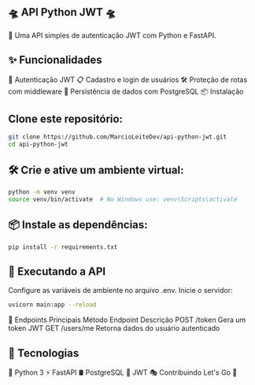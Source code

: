 ## 🛸 API Python JWT 🛸
🚀 Uma API simples de autenticação JWT com Python e FastAPI.

## ✨ Funcionalidades
🔐 Autenticação JWT
📋 Cadastro e login de usuários
🛠️ Proteção de rotas com middleware
📂 Persistência de dados com PostgreSQL
📦 Instalação
## Clone este repositório:
```bash
git clone https://github.com/MarcioLeiteDev/api-python-jwt.git
cd api-python-jwt
```

## 🛠️ Crie e ative um ambiente virtual:
```bash
python -m venv venv
source venv/bin/activate  # No Windows use: venv\Scripts\activate
```
## 📦 Instale as dependências:

```bash
pip install -r requirements.txt
```
## 🚀 Executando a API
Configure as variáveis de ambiente no arquivo .env.
Inicie o servidor:
```bash
uvicorn main:app --reload
```

🔑 Endpoints Principais
Método	Endpoint	Descrição
POST	/token	Gera um token JWT
GET	/users/me	Retorna dados do usuário autenticado

## 🌌 Tecnologias
🐍 Python 3
⚡ FastAPI
🛢️ PostgreSQL
🔑 JWT
🎭 Contribuindo
Let's Go 🚀
